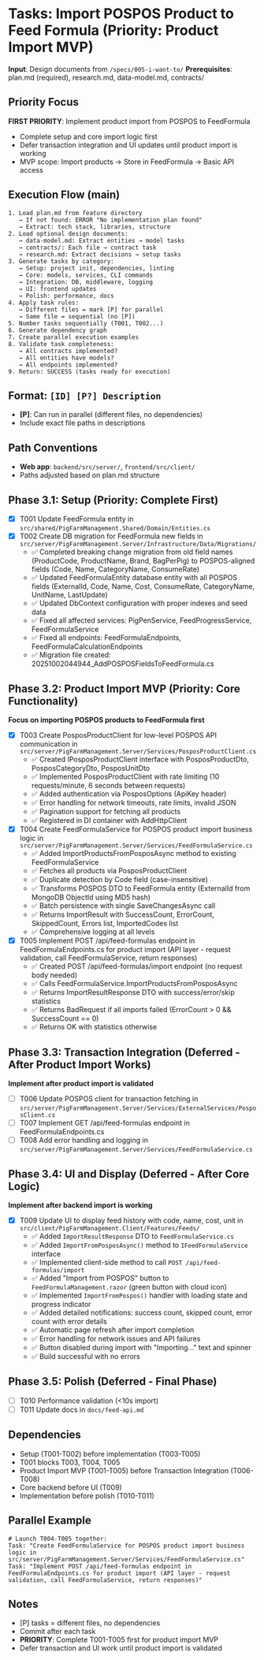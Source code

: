 # Tasks: Import POSPOS Product to Feed Formula (Priority: Product Import MVP)

**Input**: Design documents from `/specs/005-i-want-to/`
**Prerequisites**: plan.md (required), research.md, data-model.md, contracts/

## Priority Focus
**FIRST PRIORITY**: Implement product import from POSPOS to FeedFormula
- Complete setup and core import logic first
- Defer transaction integration and UI updates until product import is working
- MVP scope: Import products → Store in FeedFormula → Basic API access

## Execution Flow (main)
```
1. Load plan.md from feature directory
   → If not found: ERROR "No implementation plan found"
   → Extract: tech stack, libraries, structure
2. Load optional design documents:
   → data-model.md: Extract entities → model tasks
   → contracts/: Each file → contract task
   → research.md: Extract decisions → setup tasks
3. Generate tasks by category:
   → Setup: project init, dependencies, linting
   → Core: models, services, CLI commands
   → Integration: DB, middleware, logging
   → UI: frontend updates
   → Polish: performance, docs
4. Apply task rules:
   → Different files = mark [P] for parallel
   → Same file = sequential (no [P])
5. Number tasks sequentially (T001, T002...)
6. Generate dependency graph
7. Create parallel execution examples
8. Validate task completeness:
   → All contracts implemented?
   → All entities have models?
   → All endpoints implemented?
9. Return: SUCCESS (tasks ready for execution)
```

## Format: `[ID] [P?] Description`
- **[P]**: Can run in parallel (different files, no dependencies)
- Include exact file paths in descriptions

## Path Conventions
- **Web app**: `backend/src/server/`, `frontend/src/client/`
- Paths adjusted based on plan.md structure

## Phase 3.1: Setup (Priority: Complete First)
- [x] T001 Update FeedFormula entity in `src/shared/PigFarmManagement.Shared/Domain/Entities.cs`
- [x] T002 Create DB migration for FeedFormula new fields in `src/server/PigFarmManagement.Server/Infrastructure/Data/Migrations/`
  - ✅ Completed breaking change migration from old field names (ProductCode, ProductName, Brand, BagPerPig) to POSPOS-aligned fields (Code, Name, CategoryName, ConsumeRate)
  - ✅ Updated FeedFormulaEntity database entity with all POSPOS fields (ExternalId, Code, Name, Cost, ConsumeRate, CategoryName, UnitName, LastUpdate)
  - ✅ Updated DbContext configuration with proper indexes and seed data
  - ✅ Fixed all affected services: PigPenService, FeedProgressService, FeedFormulaService
  - ✅ Fixed all endpoints: FeedFormulaEndpoints, FeedFormulaCalculationEndpoints
  - ✅ Migration file created: 20251002044944_AddPOSPOSFieldsToFeedFormula.cs

## Phase 3.2: Product Import MVP (Priority: Core Functionality)
**Focus on importing POSPOS products to FeedFormula first**
- [x] T003 Create PosposProductClient for low-level POSPOS API communication in `src/server/PigFarmManagement.Server/Services/PosposProductClient.cs`
  - ✅ Created IPosposProductClient interface with PosposProductDto, PosposCategoryDto, PosposUnitDto
  - ✅ Implemented PosposProductClient with rate limiting (10 requests/minute, 6 seconds between requests)
  - ✅ Added authentication via PosposOptions (ApiKey header)
  - ✅ Error handling for network timeouts, rate limits, invalid JSON
  - ✅ Pagination support for fetching all products
  - ✅ Registered in DI container with AddHttpClient
- [x] T004 Create FeedFormulaService for POSPOS product import business logic in `src/server/PigFarmManagement.Server/Services/FeedFormulaService.cs`
  - ✅ Added ImportProductsFromPosposAsync method to existing FeedFormulaService
  - ✅ Fetches all products via PosposProductClient
  - ✅ Duplicate detection by Code field (case-insensitive)
  - ✅ Transforms POSPOS DTO to FeedFormula entity (ExternalId from MongoDB ObjectId using MD5 hash)
  - ✅ Batch persistence with single SaveChangesAsync call
  - ✅ Returns ImportResult with SuccessCount, ErrorCount, SkippedCount, Errors list, ImportedCodes list
  - ✅ Comprehensive logging at all levels
- [x] T005 Implement POST /api/feed-formulas endpoint in FeedFormulaEndpoints.cs for product import (API layer - request validation, call FeedFormulaService, return responses)
  - ✅ Created POST /api/feed-formulas/import endpoint (no request body needed)
  - ✅ Calls FeedFormulaService.ImportProductsFromPosposAsync
  - ✅ Returns ImportResultResponse DTO with success/error/skip statistics
  - ✅ Returns BadRequest if all imports failed (ErrorCount > 0 && SuccessCount == 0)
  - ✅ Returns OK with statistics otherwise

## Phase 3.3: Transaction Integration (Deferred - After Product Import Works)
**Implement after product import is validated**
- [ ] T006 Update POSPOS client for transaction fetching in `src/server/PigFarmManagement.Server/Services/ExternalServices/PosposClient.cs`
- [ ] T007 Implement GET /api/feed-formulas endpoint in FeedFormulaEndpoints.cs
- [ ] T008 Add error handling and logging in `src/server/PigFarmManagement.Server/Services/FeedFormulaService.cs`

## Phase 3.4: UI and Display (Deferred - After Core Logic)
**Implement after backend import is working**
- [x] T009 Update UI to display feed history with code, name, cost, unit in `src/client/PigFarmManagement.Client/Features/Feeds/`
  - ✅ Added `ImportResultResponse` DTO to `FeedFormulaService.cs`
  - ✅ Added `ImportFromPosposAsync()` method to `IFeedFormulaService` interface
  - ✅ Implemented client-side method to call `POST /api/feed-formulas/import`
  - ✅ Added "Import from POSPOS" button to `FeedFormulaManagement.razor` (green button with cloud icon)
  - ✅ Implemented `ImportFromPospos()` handler with loading state and progress indicator
  - ✅ Added detailed notifications: success count, skipped count, error count with error details
  - ✅ Automatic page refresh after import completion
  - ✅ Error handling for network issues and API failures
  - ✅ Button disabled during import with "Importing..." text and spinner
  - ✅ Build successful with no errors

## Phase 3.5: Polish (Deferred - Final Phase)
- [ ] T010 Performance validation (<10s import)
- [ ] T011 Update docs in `docs/feed-api.md`

## Dependencies
- Setup (T001-T002) before implementation (T003-T005)
- T001 blocks T003, T004, T005
- Product Import MVP (T001-T005) before Transaction Integration (T006-T008)
- Core backend before UI (T009)
- Implementation before polish (T010-T011)

## Parallel Example
```
# Launch T004-T005 together:
Task: "Create FeedFormulaService for POSPOS product import business logic in src/server/PigFarmManagement.Server/Services/FeedFormulaService.cs"
Task: "Implement POST /api/feed-formulas endpoint in FeedFormulaEndpoints.cs for product import (API layer - request validation, call FeedFormulaService, return responses)"
```

## Notes
- [P] tasks = different files, no dependencies
- Commit after each task
- **PRIORITY**: Complete T001-T005 first for product import MVP
- Defer transaction and UI work until product import is validated